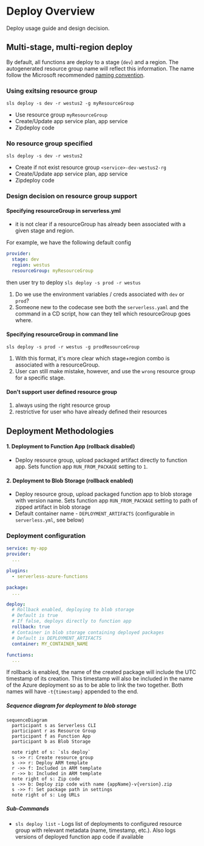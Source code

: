 # Deploy Overview

Deploy usage guide and design decision.

## Multi-stage, multi-region deploy

By default, all functions are deploy to a stage (`dev`) and a region.  The
autogenerated resource group name will reflect this information.  The name 
follow the Microsoft recommended [naming convention](https://docs.microsoft.com/en-us/azure/architecture/best-practices/naming-conventions#general).

### Using exitsing resource group

`sls deploy -s dev -r westus2 -g myResourceGroup`

- Use resource group `myResourceGroup`
- Create/Update app service plan, app service
- Zipdeploy code

### No resource group specified

`sls deploy -s dev -r westus2`

- Create if not exist resource group `<service>-dev-westus2-rg`
- Create/Update app service plan, app service
- Zipdeploy code

### Design decision on resource group support

#### Specifying resourceGroup in serverless.yml

- it is not clear if a resourceGroup has already been associated with a given stage and region.  

For example, we have the following default config

```yaml
provider:
  stage: dev
  region: westus
  resourceGroup: myResourceGroup
```

then user try to deploy
`sls deploy -s prod -r westus`

1. Do we use the environment variables / creds associated with `dev` or `prod`?
1. Someone new to the codecase see both the `serverless.yaml` and the command in a CD script, how can they tell which resourceGroup goes where.

#### Specifying resourceGroup in command line

`sls deploy -s prod -r westus -g prodResourceGroup`

1. With this format, it's more clear which stage+region combo is associated with a resourceGroup.  
1. User can still make mistake, however, and use the `wrong` resource group for a specific stage.

#### Don't support user defined resource group

1. always using the right resource group
1. restrictive for user who have already defined their resources

## Deployment Methodologies

#### 1. Deployment to Function App (rollback disabled)
- Deploy resource group, upload packaged artifact directly to function app. Sets function app `RUN_FROM_PACKAGE` setting to `1`.

#### 2. Deployment to Blob Storage (rollback enabled)
- Deploy resource group, upload packaged function app to blob storage with version name. Sets function app `RUN_FROM_PACKAGE` setting to path of zipped artifact in blob storage
- Default container name - `DEPLOYMENT_ARTIFACTS` (configurable in `serverless.yml`, see below)

### Deployment configuration

```yml
service: my-app
provider:
  ...

plugins:
  - serverless-azure-functions

package:
  ...

deploy:
  # Rollback enabled, deploying to blob storage
  # Default is true
  # If false, deploys directly to function app
  rollback: true
  # Container in blob storage containing deployed packages
  # Default is DEPLOYMENT_ARTIFACTS
  container: MY_CONTAINER_NAME

functions:
  ...
```

If rollback is enabled, the name of the created package will include the UTC timestamp of its creation. This timestamp will also be included in the name of the Azure deployment so as to be able to link the two together. Both names will have `-t{timestamp}` appended to the end.

##### Sequence diagram for deployment to blob storage

```mermaid
sequenceDiagram
  participant s as Serverless CLI
  participant r as Resource Group 
  participant f as Function App
  participant b as Blob Storage

  note right of s: `sls deploy`
  s ->> r: Create resource group
  s ->> r: Deploy ARM template
  r ->> f: Included in ARM template
  r ->> b: Included in ARM template
  note right of s: Zip code
  s ->> b: Deploy zip code with name {appName}-v{version}.zip
  s ->> f: Set package path in settings
  note right of s: Log URLs 
```

##### Sub-Commands

- `sls deploy list` - Logs list of deployments to configured resource group with relevant metadata (name, timestamp, etc.). Also logs versions of deployed function app code if available
